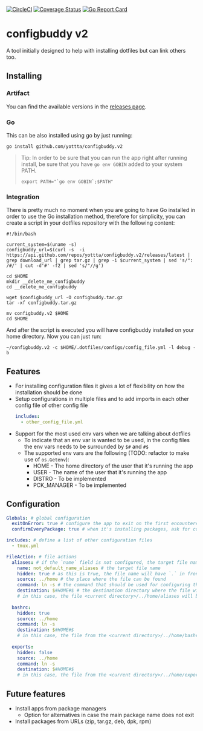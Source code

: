[![CircleCI](https://circleci.com/gh/yottta/configbuddy.v2.svg?style=shield)](https://circleci.com/gh/yottta/configbuddy.v2)
[![Coverage Status](https://coveralls.io/repos/github/yottta/configbuddy.v2/badge.svg?branch=master)](https://coveralls.io/github/yottta/configbuddy.v2?branch=master)
[![Go Report Card](https://goreportcard.com/badge/github.com/yottta/configbuddy.v2)](https://goreportcard.com/report/github.com/yottta/configbuddy.v2)

# configbuddy v2

A tool initially designed to help with installing dotfiles but can link others too.

## Installing
### Artifact
You can find the available versions in the [releases page](https://github.com/yottta/configbuddy.v2/releases).
### Go
This can be also installed using go by just running:
```shell
go install github.com/yottta/configbuddy.v2
```
> Tip: In order to be sure that you can run the app right after running install, be sure that you have `go env GOBIN` added to your system PATH.
> ```shell
> export PATH="`go env GOBIN`;$PATH"
> ```

### Integration
There is pretty much no moment when you are going to have Go installed in order to use the Go installation method, therefore for simplicity, 
you can create a script in your dotfiles repository with the following content:
```shell
#!/bin/bash

current_system=$(uname -s)
configbuddy_url=$(curl -s  -i https://api.github.com/repos/yottta/configbuddy.v2/releases/latest | grep download_url | grep tar.gz | grep -i $current_system | sed 's/": /#/' | cut -d'#' -f2 | sed 's/"//g')

cd $HOME
mkdir __delete_me_configbuddy
cd __delete_me_configbuddy

wget $configbuddy_url -O configbuddy.tar.gz
tar -xf configbuddy.tar.gz

mv configbuddy.v2 $HOME
cd $HOME
```

And after the script is executed you will have configbuddy installed on your home directory.
Now you can just run:
```shell
~/configbuddy.v2 -c $HOME/.dotfiles/configs/config_file.yml -l debug -b
```

## Features
* For installing configuration files it gives a lot of flexibility on how the installation should be done
* Setup configurations in multiple files and to add imports in each other config file of other config file  
    ```yaml
    includes:
      - other_config_file.yml
    ```
* Support for the most used env vars when we are talking about dotfiles
  * To indicate that an env var is wanted to be used, in the config files the env vars needs to be surrounded by `$#` and `#$`
  * The supported env vars are the following (TODO: refactor to make use of `os.Getenv`):
    * HOME - The home directory of the user that it's running the app
    * USER - The name of the user that it's running the app
    * DISTRO - To be implemented
    * PCK_MANAGER - To be implemented
  
## Configuration

```yaml
Globals: # global configuration
  exitOnError: true # configure the app to exit on the first encountered error
  confirmEveryPackage: true # when it's installing packages, ask for confirmation. not used yet

includes: # define a list of other configuration files
  - tmux.yml 

FileAction: # file actions
  aliases: # if the `name` field is not configured, the target file name will be this key
    name: not_default_name_aliases # the target file name
    hidden: true # as this is true, the file name will have `.` in front
    source: ../home # the place where the file can be found
    command: ln -s # the command that should be used for configuring this aliases file
    destination: $#HOME#$ # the destination directory where the file will be configured
    # in this case, the file <current directory>/../home/aliases will be symlinked to $HOME/.not_default_name_aliases
    
  bashrc:
    hidden: true
    source: ../home
    command: ln -s
    destination: $#HOME#$
    # in this case, the file from the <current directory>/../home/bashrc will be symlinked to $HOME/.bashrc
    
  exports:
    hidden: false
    source: ../home
    command: ln -s
    destination: $#HOME#$
    # in this case, the file from the <current directory>/../home/exports will be symlinked to $HOME/exports
```


## Future features
* Install apps from package managers
  * Option for alternatives in case the main package name does not exit 
* Install packages from URLs (zip, tar.gz, deb, dpk, rpm)
